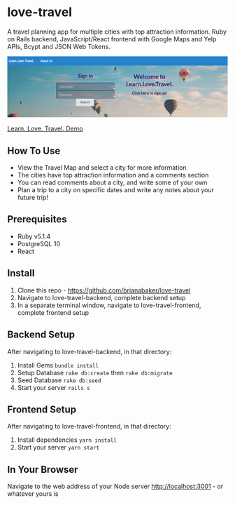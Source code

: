 # love-travel
A travel planning app for multiple cities with top attraction information. Ruby on Rails backend, JavaScript/React frontend with Google Maps and Yelp APIs, Bcypt and JSON Web Tokens. 

![front-page-screencap](learn-love-travel-splash.png)

[Learn. Love. Travel. Demo](https://youtu.be/b1hBes6fejQ)

## How To Use
* View the Travel Map and select a city for more information 
* The cities have top attraction information and a comments section 
* You can read comments about a city, and write some of your own
* Plan a trip to a city on specific dates and write any notes about your future trip!

## Prerequisites

* Ruby v5.1.4
* PostgreSQL 10
* React

## Install
1. Clone this repo - https://github.com/brianabaker/love-travel
2. Navigate to love-travel-backend, complete backend setup
3. In a separate terminal window, navigate to love-travel-frontend, complete frontend setup

## Backend Setup
After navigating to love-travel-backend, in that directory: 
1. Install Gems `bundle install`
2. Setup Database `rake db:create` then `rake db:migrate`
3. Seed Database `rake db:seed`
4. Start your server `rails s`

## Frontend Setup
After navigating to love-travel-frontend, in that directory: 
1. Install dependencies `yarn install` 
2. Start your server `yarn start` 

## In Your Browser 
Navigate to the web address of your Node server [http://localhost:3001](http://localhost:3001) - or whatever yours is

